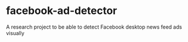 # facebook-ad-detector
A research project to be able to detect Facebook desktop news feed ads visually
